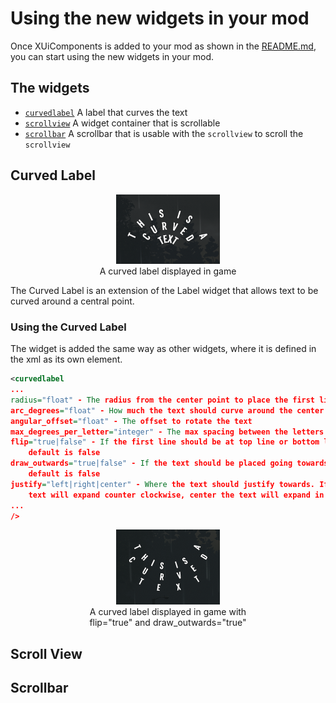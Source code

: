 # Using the new widgets in your mod

Once XUiComponents is added to your mod as shown in the [README.md](../README.md),
you can start using the new widgets in your mod.

## The widgets

* [`curvedlabel`](#Curved-Label) A label that curves the text
* [`scrollview`](#Scroll-view) A widget container that is scrollable
* [`scrollbar`](#Scrollbar) A scrollbar that is usable with the `scrollview` to scroll the `scrollview`

## Curved Label

<p align="center" width="100%">
    <img width="33%" src="../images/CurvedLabel1.png"> <br>
    A curved label displayed in game
</p>

The Curved Label is an extension of the Label widget that allows text to be curved around a central point.

### Using the Curved Label

The widget is added the same way as other widgets, where it is defined in the xml as its own element.

```XML
<curvedlabel
...
radius="float" - The radius from the center point to place the first line of text
arc_degrees="float" - How much the text should curve around the center point
angular_offset="float" - The offset to rotate the text
max_degrees_per_letter="integer" - The max spacing between the letters based on degrees
flip="true|false" - If the first line should be at top line or bottom line, 
    default is false
draw_outwards="true|false" - If the text should be placed going towards the center point or away from the center point,
    default is false
justify="left|right|center" - Where the text should justify towards. If left, the text will expand clockwise, right, the
    text will expand counter clockwise, center the text will expand in both directions
...
/>
```

<p align="center" width="100%">
    <img width="33%" src="../images/CurvedLabel2.png"> <br>
    A curved label displayed in game with <br>
    flip="true" and draw_outwards="true"
</p>

## Scroll View

## Scrollbar
